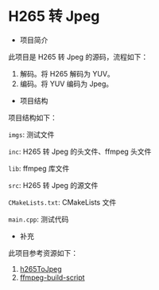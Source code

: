 # H265 转 Jpeg 

* 项目简介

此项目是 H265 转 Jpeg 的源码，流程如下：

1. 解码。将 H265 解码为 YUV。
2. 编码。将 YUV 编码为 Jpeg。

* 项目结构

项目结构如下：

`imgs`: 测试文件

`inc`: H265 转 Jpeg 的头文件、ffmpeg 头文件

`lib`: ffmpeg 库文件

`src`: H265 转 Jpeg 的源文件

`CMakeLists.txt`: CMakeLists 文件

`main.cpp`: 测试代码 

* 补充

此项目参考资源如下：

1. [h265ToJpeg](https://github.com/lucish/h265ToJpeg)
2. [ffmpeg-build-script](https://github.com/markus-perl/ffmpeg-build-script/)